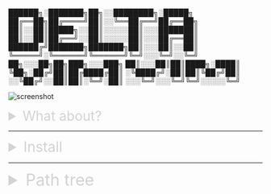 <!--
Author: jacobjauregui
Project: DelatVim
Version: v1.0.0
-->


██████╗░███████╗██╗░░████████╗░█████╗
██╔══██╗██╔════╝██║░░╚══██╔══╝██╔══██╗
██║░░██║█████╗░░██║░░░░░██║░░░███████║
██║░░██║██╔══╝░░██║░░░░░██║░░░██╔══██║
██████╔╝███████╗███████╗██║░░░██║░░██║
╚═════╝░╚══════╝╚══════╝╚═╝░░░╚═╝░░╚═╝
██╗░░░██╗██╗███╗░░░███╗
██║░░░██║██║████╗░████║
╚██╗░██╔╝██║██╔████╔██║
░╚████╔╝░██║██║╚██╔╝██║
░░╚██╔╝░░██║██║░╚═╝░██║
░░░╚═╝░░░╚═╝╚═╝░░░░░╚═╝



![screenshot](/Pictures/DeltaVim_screenshot.png "DeltaVim screenshot")

<details>
    <summary style="color:lightgrey; font-size:1.65rem">What about?</summary>

Inspiate by other similar projects for Vim and Neovim, such as NvChad, LunarVim,
LazyVim or AstroVim. DeltaVim include some of the most popular [plugins](1#plugins-list "Plugins list")
to improve your experience when using Neovim.

It's already configurated to run and work easily, but you can customize the default 
settings or add your own ones if you know some of Lua language.

**Note!.** *screenshot was taked while usign the follow sources (but this plugin
can to work whit different sources e.g  OS: Windows, OS: Arch-Linux Terminal: 
Wezterm, etc... Except for Neovim, it must be v9.0 or higher. ):*

- OS: Kali Linux (Debian)

- Terminal :Alacritty

- Neovim v0.9.4

- LuaJIT: 2.1.1692716794
</details>

---
<details>
    <summary style="color:lightgrey; font-size:2em">Install</summary>

Using Linux or MacOS
```sh
    git clone https://github.com/jacobjauregui/delta-vim ~/.config/nvim --depth 1 && nvim
```
* Using **Windows**
```sh
    git clone https://github.com/jacobjauregui/delta-vim $HOME\AppData\Local\nvim --depth 1 && nvim
```
</details>

---
<details>
    <summary style="color:lightgrey; font-size:2rem">Path tree</summary>
Once you've cloned the repo, you'll  automatically have a file structure of your config for neovim like the one below.

<html>
    <body>
        <div>
            <details style="border-color:#ff0000;padding-left:30px;border-width:1px; border-left-style:solid;"><summary style="color:#ff0000; font-size:1.35rem;">~/.config/nvim/</summary>
                <span style="border-color:#ffa900;padding-left:30px; border-width:1px; border-left-style:solid; color:#ffa900; font-size:1.1rem;">init.lua</span>
                <details style="border-color:#ffa900; padding-left:30px; border-width:1px; border-left-style:solid;"><summary style="color:#ffa900;font-size:1.2rem;">lua/</summary>
                    <details style="border-color:#ffff00;padding-left:30px; border-width:1px; border-left-style:solid;"><summary style="color:#ffff00; font-size:1.2rem;">delta/</summary>
                       <span style="color:#00ff00;padding-left:30px;border-left-style:solid; border-width:1px;font-size:1.1rem;">init.lua</span>
                       <br><span style="color:#00ff00;padding-left:30px;border-left-style:solid; border-width:1px;font-size:1.1rem;">globals.lua</span>
                       <br><span style="color:#00ff00;padding-left:30px;border-left-style:solid; border-width:1px;font-size:1.1rem;">utils.lua</span>
                    </details>
                    <details style="border-color:#ffff00;padding-left:30px;border-width:1px; border-left-style:solid;"><summary style="color:#ffff00; font-size:1.2rem;">config/</summary>
                        <span style="border-color:#00ff00;padding-left:30px;border-width:1px; border-left-style:solid; color:#00ff00; font-size:1.1rem;">options.lua</span>
                        <br><span style="border-color:#00ff00;padding-left:30px;border-width:1px; border-left-style:solid; color:#00ff00; font-size:1.1rem;">keymap.lua</span>
                        <br><span style="border-color:#00ff00;padding-left:30px;border-width:1px; border-left-style:solid; color:#00ff00; font-size:1.1rem;">lazy.lua</span>
                        <details style="border-color:#00ff00; padding-left:30px; border-width:1px; border-left-style:solid;"><summary style="color:#00ff00; font-size:1.2rem;">gui/</summary>
                            <span style="border-color:#00ffff;padding-left:30px;border-width:1px; border-left-style:solid; color:#00ffff; font-size:1.1rem;">gui_config.lua</span>
                            <br><span style="border-color:#00ffff;padding-left:30px;border-width:1px; border-left-style:solid; color:#00ffff; font-size:1.1rem;">highlights.lua</span>
                            <br><span style="border-color:#00ffff;padding-left:30px;border-width:1px; border-left-style:solid; color:#00ffff; font-size:1.1rem;">themes.lua</span>
                        </details>
                        <details style="border-color:#00ff00; padding-left:30px; border-width:1px; border-left-style:solid;"><summary style="color:#00ff00; font-size:1.2rem;">plugins/</summary>
                            <span style="border-color:#00ffff;padding-left:30px;border-width:1px; border-left-style:solid; color:#00ffff; font-size:1.1rem;">cmp.lua</span>
                            <br><span style="border-color:#00ffff;padding-left:30px;border-width:1px; border-left-style:solid; color:#00ffff; font-size:1.1rem;">ibl.lua</span>
                            <br><span style="border-color:#00ffff;padding-left:30px;border-width:1px; border-left-style:solid; color:#00ffff; font-size:1.1rem;">lspconfig.lua</span>
                            <br><span style="border-color:#00ffff;padding-left:30px;border-width:1px; border-left-style:solid; color:#00ffff; font-size:1.1rem;">lualine.lua</span>
                            <br><span style="border-color:#00ffff;padding-left:30px;border-width:1px; border-left-style:solid; color:#00ffff; font-size:1.1rem;">luasnip.lua</span>
                            <br><span style="border-color:#00ffff;padding-left:30px;border-width:1px; border-left-style:solid; color:#00ffff; font-size:1.1rem;">mason.lua</span>
                            <br><span style="border-color:#00ffff;padding-left:30px;border-width:1px; border-left-style:solid; color:#00ffff; font-size:1.1rem;">nvim-tree.lua</span>
                        </details>
                    </details>
                    <details style="border-color:#ffff00;padding-left:30px; border-width:1px; border-left-style:solid;"><summary style="color:#ffff00; font-size:1.2rem;">plugins/</summary>
                        <span style="color:#00ff00;padding-left:30px; border-width:1px; border-left-style:solid;font-size:1.1rem;">cmp.lua</span>
                        <br><span style="color:#00ff00;padding-left:30px; border-width:1px; border-left-style:solid;font-size:1.1rem;">colorizer.lua</span>
                        <br><span style="color:#00ff00;padding-left:30px; border-width:1px; border-left-style:solid;font-size:1.1rem;">comment.lua</span>
                        <br><span style="color:#00ff00;padding-left:30px; border-width:1px; border-left-style:solid;font-size:1.1rem;">copilot.lua</span>
                        <br><span style="color:#00ff00;padding-left:30px; border-width:1px; border-left-style:solid;font-size:1.1rem;">devicons.lua</span>
                        <br><span style="color:#00ff00;padding-left:30px; border-width:1px; border-left-style:solid;font-size:1.1rem;">fugitive.lua</span>
                        <br><span style="color:#00ff00;padding-left:30px; border-width:1px; border-left-style:solid;font-size:1.1rem;">gitsigns.lua</span>
                        <br><span style="color:#00ff00;padding-left:30px; border-width:1px; border-left-style:solid;font-size:1.1rem;">ibl.lua</span>
                        <br><span style="color:#00ff00;padding-left:30px; border-width:1px; border-left-style:solid;font-size:1.1rem;">lsp.lua</span>
                        <br><span style="color:#00ff00;padding-left:30px; border-width:1px; border-left-style:solid;font-size:1.1rem;">lualine.lua</span>
                        <br><span style="color:#00ff00;padding-left:30px; border-width:1px; border-left-style:solid;font-size:1.1rem;">luasnip.lua</span>
                        <br><span style="color:#00ff00;padding-left:30px; border-width:1px; border-left-style:solid;font-size:1.1rem;">mason.lua</span>
                        <br><span style="color:#00ff00;padding-left:30px; border-width:1px; border-left-style:solid;font-size:1.1rem;">nvim-autopairs.lua</span>
                        <br><span style="color:#00ff00;padding-left:30px; border-width:1px; border-left-style:solid;font-size:1.1rem;">nvim-tree.lua</span>
                        <br><span style="color:#00ff00;padding-left:30px; border-width:1px; border-left-style:solid;font-size:1.1rem;">plenary.lua</span>
                        <br><span style="color:#00ff00;padding-left:30px; border-width:1px; border-left-style:solid;font-size:1.1rem;">telescope.lua</span>
                        <br><span style="color:#00ff00;padding-left:30px; border-width:1px; border-left-style:solid;font-size:1.1rem;">tree-sitter.lua</span>
                        <br><span style="color:#00ff00;padding-left:30px; border-width:1px; border-left-style:solid;font-size:1.1rem;">whichkey.lua</span>
                    </details>
                </details>
            </details>
        </div>
    </body>
</html>

<!--
Now, you can to run DeltaVim with the next command
```sh
deltavim
```
or
```
dvim
```
-->
